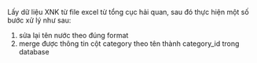 Lấy dữ liệu XNK từ file excel từ tổng cục hải quan, sau đó thực hiện một số bước xử lý như sau:
1. sửa lại tên nước theo đúng format
2. merge được thông tin cột category theo tên thành category_id trong database
